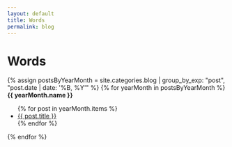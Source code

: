 ```yaml
---
layout: default
title: Words
permalink: blog
---
```


# Words

{% assign postsByYearMonth = site.categories.blog | group_by_exp: "post", "post.date | date: '%B, %Y'" %}
{% for yearMonth in postsByYearMonth %}
  <strong>{{ yearMonth.name }}</strong>
  <ul>
    {% for post in yearMonth.items %}
      <li><a href="{{ post.url }}">{{ post.title }}</a></li>
    {% endfor %}
  </ul>
{% endfor %}
